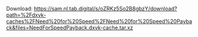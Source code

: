 Download: https://sam.nl.tab.digital/s/oZRKz5So2B8gbzY/download?path=%2Fdxvk-caches%2FNeed%20for%20Speed%2FNeed%20for%20Speed%20Payback&files=NeedForSpeedPayback.dxvk-cache.tar.xz
